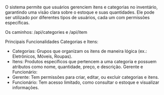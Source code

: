 O sistema permite que usuários gerenciem itens e categorias no inventário, garantindo uma visão clara sobre o estoque e suas quantidades. Ele pode ser utilizado por diferentes tipos de usuários, cada um com permissões específicas.

Os caminhos: /api/categories e /api/item

Principais Funcionalidades
Categorias e Itens:

- Categorias: Grupos que organizam os itens de maneira lógica (ex.: Eletrônicos, Móveis, Roupas).
- Itens: Produtos específicos que pertencem a uma categoria e possuem atributos como nome, quantidade, preço, e descrição.
Gerente e Funcionário:
- Gerente: Tem permissões para criar, editar, ou excluir categorias e itens.
- Funcionário: Tem acesso limitado, como consultar o estoque e visualizar informações.
